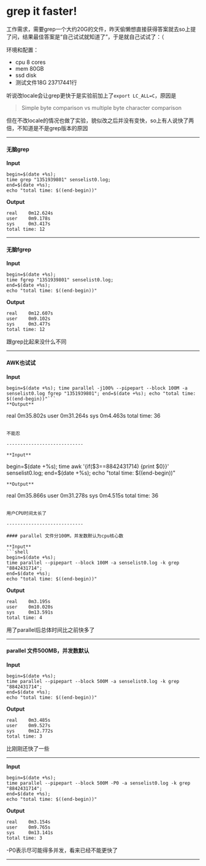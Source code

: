 grep it faster!
===============

工作需求，需要grep一个大约20G的文件，昨天偷懒想直接获得答案就去so上提了问，结果最佳答案是“自己试试就知道了”，于是就自己试试了：（

环境和配置：

* cpu 8 cores
* mem 80GB
* ssd disk
* 测试文件18G 23717441行

听说改locale会让grep更快于是实验前加上了`export LC_ALL=C`，原因是

> Simple byte comparison vs multiple byte character comparison

但在不改locale的情况也做了实验，貌似改之后并没有变快，so上有人说快了两倍，不知道是不是grep版本的原因

----------------------------

#### 无脑grep

**Input**
```
begin=$(date +%s); 
time grep "1351939801" senselist0.log; 
end=$(date +%s); 
echo "total time: $((end-begin))"
```
**Output**
```
real	0m12.624s
user	0m9.178s
sys     0m3.417s
total time: 12
```

----------------------------

#### 无脑fgrep

**Input**
```
begin=$(date +%s); 
time fgrep "1351939801" senselist0.log; 
end=$(date +%s); 
echo "total time: $((end-begin))"
```
**Output**
```
real	0m12.607s
user	0m9.102s
sys     0m3.477s
total time: 12
```

跟grep比起来没什么不同

----------------------------

#### AWK也试试

**Input**
```
begin=$(date +%s); time parallel -j100% --pipepart --block 100M -a senselist0.log fgrep "1351939801"; end=$(date +%s); echo "total time: $((end-begin))"```
**Output**
```
real	0m35.802s
user	0m31.264s
sys     0m4.463s
total time: 36
```

不能忍

----------------------------

**Input**
```
begin=$(date +%s); 
time awk '{if($3==8842431714) {print $0}}' senselist0.log; 
end=$(date +%s); 
echo "total time: $((end-begin))"
```
**Output**
```
real	0m35.866s
user	0m31.278s
sys     0m4.515s
total time: 36
```

用户CPU时间太长了

----------------------------

#### parallel 文件分100M，并发数默认为cpu核心数

**Input**
```shell
begin=$(date +%s); 
time parallel --pipepart --block 100M -a senselist0.log -k grep "8842431714"; 
end=$(date +%s); 
echo "total time: $((end-begin))"
```
**Output**
```
real	0m3.195s
user	0m10.020s
sys     0m13.591s
total time: 4
```
用了parallel后总体时间比之前快多了

----------------------------

#### parallel 文件500MB，并发数默认

**Input**
```
begin=$(date +%s); 
time parallel --pipepart --block 500M -a senselist0.log -k grep "8842431714"; 
end=$(date +%s); 
echo "total time: $((end-begin))"
```
**Output**
```
real	0m3.485s
user	0m9.527s
sys     0m12.772s
total time: 3
```

比刚刚还快了一些

----------------------------


**Input**
```
begin=$(date +%s); 
time parallel --pipepart --block 500M -P0 -a senselist0.log -k grep "8842431714"; 
end=$(date +%s); 
echo "total time: $((end-begin))"
```

**Output**

```
real	0m3.154s
user	0m9.765s
sys     0m13.141s
total time: 3
```

-P0表示尽可能得多并发，看来已经不能更快了

----------------------------
